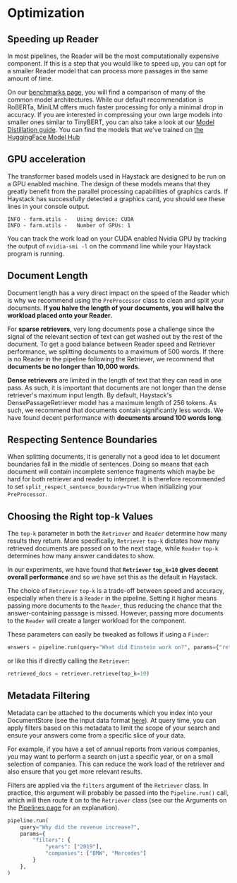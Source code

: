 # Optimization

## Speeding up Reader

In most pipelines, the Reader will be the most computationally expensive component.
If this is a step that you would like to speed up, you can opt for a smaller Reader model
that can process more passages in the same amount of time.

On our [benchmarks page](https://haystack.deepset.ai/bm/benchmarks), you will find a comparison of
many of the common model architectures. While our default recommendation is RoBERTa,
MiniLM offers much faster processing for only a minimal drop in accuracy.
If you are interested in compressing your own large models into smaller ones similar to TinyBERT, you can also
take a look at our [Model Distillation guide](/guides/v1.1.0/model-distillation).
You can find the models that we've trained on [the HuggingFace Model Hub](https://huggingface.co/deepset)

<div style={{ marginBottom: "3rem" }} />

## GPU acceleration

The transformer based models used in Haystack are designed to be run on a GPU enabled machine.
The design of these models means that they greatly benefit from the parallel processing capabilities of graphics cards.
If Haystack has successfully detected a graphics card, you should see these lines in your console output.

```
INFO - farm.utils -   Using device: CUDA
INFO - farm.utils -   Number of GPUs: 1
```

You can track the work load on your CUDA enabled Nvidia GPU by tracking the output of `nvidia-smi -l` on the command line
while your Haystack program is running.

<div style={{ marginBottom: "3rem" }} />

## Document Length

Document length has a very direct impact on the speed of the Reader
which is why we recommend using the `PreProcessor` class to clean and split your documents.
**If you halve the length of your documents, you will halve the workload placed onto your Reader.**

For **sparse retrievers**, very long documents pose a challenge since the signal of the relevant section of text
can get washed out by the rest of the document.
To get a good balance between Reader speed and Retriever performance, we splitting documents to a maximum of 500 words.
If there is no Reader in the pipeline following the Retriever, we recommend that **documents be no longer than 10,000 words**.

**Dense retrievers** are limited in the length of text that they can read in one pass.
As such, it is important that documents are not longer than the dense retriever's maximum input length.
By default, Haystack's DensePassageRetriever model has a maximum length of 256 tokens.
As such, we recommend that documents contain significantly less words.
We have found decent performance with **documents around 100 words long**.

## Respecting Sentence Boundaries

When splitting documents, it is generally not a good idea to let document boundaries fall in the middle of sentences.
Doing so means that each document will contain incomplete sentence fragments
which maybe be hard for both retriever and reader to interpret.
It is therefore recommended to set `split_respect_sentence_boundary=True` when initializing your `PreProcessor`.

<div style={{ marginBottom: "3rem" }} />

## Choosing the Right top-k Values

The `top-k` parameter in both the `Retriever` and `Reader` determine how many results they return.
More specifically, `Retriever` `top-k` dictates how many retrieved documents are passed on to the next stage,
while `Reader` `top-k` determines how many answer candidates to show.

In our experiments, we have found that **`Retriever` `top_k=10`
gives decent overall performance** and so we have set this as the default in Haystack.

The choice of `Retriever` `top-k` is a trade-off between speed and accuracy,
especially when there is a `Reader` in the pipeline.
Setting it higher means passing more documents to the `Reader`,
thus reducing the chance that the answer-containing passage is missed.
However, passing more documents to the `Reader` will create a larger workload for the component.

These parameters can easily be tweaked as follows if using a `Finder`:

```python
answers = pipeline.run(query="What did Einstein work on?", params={"retriever": {"top_k": 10}, "reader": {"top_k": 5}})
```

or like this if directly calling the `Retriever`:

```python
retrieved_docs = retriever.retrieve(top_k=10)
```

<div style={{ marginBottom: "3rem" }} />

## Metadata Filtering

Metadata can be attached to the documents which you index into your DocumentStore (see the input data format [here](/components/v1.1.0/retriever)).
At query time, you can apply filters based on this metadata to limit the scope of your search and ensure your answers
come from a specific slice of your data.

For example, if you have a set of annual reports from various companies,
you may want to perform a search on just a specific year, or on a small selection of companies.
This can reduce the work load of the retriever and also ensure that you get more relevant results.

Filters are applied via the `filters` argument of the `Retriever` class. In practice, this argument will probably
be passed into the `Pipeline.run()` call, which will then route it on to the `Retriever` class
(see our the Arguments on the [Pipelines page](/components/v1.1.0/pipelines) for an explanation).

```python
pipeline.run(
    query="Why did the revenue increase?",
    params={
        "filters": {
            "years": ["2019"],
            "companies": ["BMW", "Mercedes"]
        }
    },
)
```
